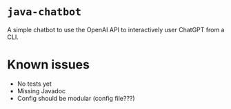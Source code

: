 # `java-chatbot`

A simple chatbot to use the OpenAI API to interactively user ChatGPT from a CLI.


# Known issues
- No tests yet
- Missing Javadoc
- Config should be modular (config file???)
